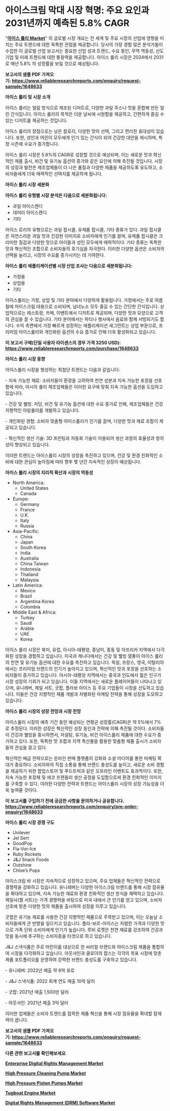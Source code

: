 <p><h1>아이스크림 막대 시장 혁명: 주요 요인과 2031년까지 예측된 5.8% CAGR</h1></p><p>"<strong><a href="https://www.reliableresearchreports.com/ice-lolly-market-r1648633?utm_campaign=105&utm_medium=7&utm_source=Github&utm_content=ia&utm_term=18122024&utm_id=ice-lolly">아이스 롤리 Market</a></strong>" 의 글로벌 시장 개요는 전 세계 및 주요 시장의 산업에 영향을 미치는 주요 트렌드에 대한 독특한 관점을 제공합니다. 당사의 가장 경험 많은 분석가들이 수집한 이 글로벌 산업 보고서는 중요한 산업 성과 트렌드, 수요 동인, 무역 역동성, 선도 기업 및 미래 트렌드에 대한 통찰력을 제공합니다. 아이스 롤리 시장은 2024에서 2031로 매년 5.8% 의 성장률을 보일 것으로 예상됩니다.&nbsp;</p>
<p><strong>보고서의 샘플 PDF 가져오기:&nbsp;<a href="https://www.reliableresearchreports.com/enquiry/request-sample/1648633?utm_campaign=105&utm_medium=7&utm_source=Github&utm_content=ia&utm_term=18122024&utm_id=ice-lolly">https://www.reliableresearchreports.com/enquiry/request-sample/1648633</a></strong></p>
<p><strong>아이스 롤리 및 시장 소개</strong></p>
<p><p>아이스 롤리는 얼림 방식으로 제조된 디저트로, 다양한 과일 주스나 맛을 혼합해 만든 얼린 간식입니다. 아이스 롤리의 목적은 더운 날씨에 시원함을 제공하고, 간편하게 즐길 수 있는 디저트를 제공하는 것입니다. </p><p>아이스 롤리의 장점으로는 낮은 칼로리, 다양한 맛의 선택, 그리고 편리한 휴대성이 있습니다. 또한, 성인과 어린이 모두에게 인기 있는 간식이 되어 건강한 대안을 제시하며, 특정 시즌에 수요가 증가합니다. </p><p>아이스 롤리 시장은 5.8%의 CAGR로 성장할 것으로 예상되며, 이는 새로운 맛과 혁신적인 제품 출시, 비건 및 유기농 옵션의 증가와 같은 요인에 의해 촉진될 것입니다. 시장의 성장과 발전은 제조업체들이 더 나은 품질과 다양한 제품을 제공하도록 유도하고, 소비자들에게 더욱 매력적인 선택지를 제공하게 됩니다.</p></p>
<p><strong>아이스 롤리 시장 세분화</strong></p>
<p><strong>아이스 롤리 유형별 시장 분석은 다음으로 세분화됩니다:</strong></p>
<p><ul><li>과일 아이스캔디</li><li>데어리 아이스캔디</li><li>기타</li></ul></p>
<p><p>아이스 로리의 유형으로는 과일 팝시클, 유제품 팝시클, 기타 종류가 있다. 과일 팝시클은 자연스러운 과일 맛과 건강한 이미지로 소비자에게 인기를 끌며, 유제품 팝시클은 크리미한 질감과 다양한 맛으로 아이들과 성인 모두에게 매력적이다. 기타 종류는 독특한 맛과 혁신적인 조합으로 소비자들의 호기심을 자극한다. 이러한 다양한 옵션은 소비자의 선택을 늘리고, 시장의 수요를 증가시키는 데 기여한다.</p></p>
<p><strong>아이스 롤리 애플리케이션별 시장 산업 조사는 다음으로 세분화됩니다:</strong></p>
<p><ul><li>가정용</li><li>상업용</li><li>기타</li></ul></p>
<p><p>아이스롤리는 가정, 상업 및 기타 분야에서 다양하게 활용됩니다. 가정에서는 주로 여름철에 아이스크림 대용으로 소비되며, 남녀노소 모두 즐길 수 있는 간단한 간식입니다. 상업적으로는 레스토랑, 카페, 이벤트에서 디저트로 제공되며, 다양한 맛과 모양으로 고객의 관심을 끌 수 있습니다. 기타 분야에서는 파티나 행사에서 음료와 함께 서빙되기도 합니다. 수익 측면에서 가장 빠르게 성장하는 애플리케이션 세그먼트는 상업 부문으로, 프리미엄 아이스롤리와 개인화된 옵션의 수요 증가로 인해 더욱 활성화되고 있습니다.</p></p>
<p><strong>이 보고서 구매(단일 사용자 라이센스의 경우 가격 3250 USD): <a href="https://www.reliableresearchreports.com/purchase/1648633?utm_campaign=105&utm_medium=7&utm_source=Github&utm_content=ia&utm_term=18122024&utm_id=ice-lolly">https://www.reliableresearchreports.com/purchase/1648633</a></strong></p>
<p><strong>아이스 롤리 시장 동향</strong></p>
<p><p>아이스롤리 시장을 형성하는 최첨단 트렌드는 다음과 같습니다:</p><p>- 지속 가능한 재료: 소비자들이 환경을 고려하여 천연 성분과 지속 가능한 포장을 선호함에 따라, 아시아 롤리 제조업체들은 이러한 요구에 맞춰 지속 가능한 옵션을 도입하고 있습니다.</p><p>- 건강 및 웰빙: 저당, 비건 및 유기농 옵션에 대한 수요 증가로 인해, 제조업체들은 건강 지향적인 아잍롤리를 개발하고 있습니다.</p><p>- 개인화된 경험: 소비자 맞춤형 아이스롤리가 인기를 끌며, 다양한 맛과 재료 조합이 제공되고 있습니다.</p><p>- 혁신적인 생산 기술: 3D 프린팅과 자동화 기술이 이용되어 생산 과정의 효율성과 창의성이 향상되고 있습니다.</p><p>이러한 트렌드는 아이스롤리 시장의 성장을 촉진하고 있으며, 건강 및 환경 친화적인 소비에 대한 관심이 높아짐에 따라 향후 몇 년간 지속적인 성장이 예상됩니다.</p></p>
<p><strong>아이스 롤리 시장의 지리적 확산과 시장의 역동성</strong></p>
<p><ul>
    <li>
        North America:
        <ul>
            <li>United States</li>
            <li>Canada</li>
        </ul>
    </li>
    <li>
        Europe:
        <ul>
            <li>Germany</li>
            <li>France</li>
            <li>U.K.</li>
            <li>Italy</li>
            <li>Russia</li>
        </ul>
    </li>
    <li>
        Asia-Pacific:
        <ul>
            <li>China</li>
            <li>Japan</li>
            <li>South Korea</li>
            <li>India</li>
            <li>Australia</li>
            <li>China Taiwan</li>
            <li>Indonesia</li>
            <li>Thailand</li>
            <li>Malaysia</li>
        </ul>
    </li>
    <li>
        Latin America:
        <ul>
            <li>Mexico</li>
            <li>Brazil</li>
            <li>Argentina Korea</li>
            <li>Colombia</li>
        </ul>
    </li>
    <li>
        Middle East & Africa:
        <ul>
            <li>Turkey</li>
            <li>Saudi</li>
            <li>Arabia</li>
            <li>UAE</li>
            <li>Korea</li>
        </ul>
    </li>
    </ul></p>
<p><p>아이스 롤리 시장은 북미, 유럽, 아시아-태평양, 중남미, 중동 및 아프리카 지역에서 다각화된 성장을 경험하고 있습니다. 미국과 캐나다에서는 건강 및 웰빙 열풍이 아이스 롤리의 천연 및 유기농 옵션에 대한 수요를 촉진하고 있습니다. 독일, 프랑스, 영국, 이탈리아에서는 프리미엄 브랜드의 인기가 높아지고 있으며, 혁신적인 맛과 포장을 선호하는 소비자들이 증가하고 있습니다. 아시아-태평양 지역에서는 중국과 인도에서 젊은 인구가 시장 성장의 기회가 되고 있습니다. 이들 지역에서는 새로운 플레이어들이 나타나고 있으며, 유니레버, 제일 서트, 굿팝, 플라보 아이스 등 주요 기업들이 시장을 선도하고 있습니다. 이들은 건강 지향적인 제품 개발과 차별화된 마케팅 전략을 통해 성장을 도모하고 있습니다.</p></p>
<p><strong>아이스 롤리 시장의 성장 전망과 시장 전망</strong></p>
<p><p>아이스롤리 시장의 예측 기간 동안 예상되는 연평균 성장률(CAGR)은 약 5%에서 7%로 추정된다. 이러한 성장은 혁신적인 성장 동인과 전략에 의해 촉진될 것이다. 소비자들이 건강과 웰빙을 중시하면서, 저설탕, 유기농, 비건 아이스롤리 제품에 대한 수요가 증가하고 있다. 또한, 독특한 맛 조합과 지역 특산물을 활용한 맞춤형 제품 출시가 소비자들의 관심을 끌고 있다.</p><p>혁신적인 배급 전략으로는 온라인 판매 플랫폼의 강화와 소셜 미디어를 통한 마케팅 확대가 중요하다. 소비자와의 직접 소통을 통해 브랜드 충성도를 높이고, 새로운 소비 경험을 제공하기 위한 팝업스토어 및 푸드트럭과 같은 오프라인 이벤트도 효과적이다. 또한, 지속 가능한 포장재 및 에코 프렌들리 생산 공정을 도입함으로써 환경 친화적인 이미지를 구축할 수 있다. 이러한 다양한 전략과 트렌드는 아이스롤리 시장의 성장 가능성을 더욱 높여줄 것이다.</p></p>
<p><strong>이 보고서를 구입하기 전에 궁금한 사항을 문의하거나 공유합니다. <a href="https://www.reliableresearchreports.com/enquiry/pre-order-enquiry/1648633?utm_campaign=105&utm_medium=7&utm_source=Github&utm_content=ia&utm_term=18122024&utm_id=ice-lolly">https://www.reliableresearchreports.com/enquiry/pre-order-enquiry/1648633</a></strong></p>
<p><strong>아이스 롤리 시장 경쟁 구도</strong></p>
<p><ul><li>Unilever</li><li>Jel Sert</li><li>GoodPop</li><li>Fla-Vor-Ice</li><li>Ruby Rockets</li><li>J&J Snack Foods</li><li>Outshine</li><li>Chloe’s Pops</li></ul></p>
<p><p>아이스크림 바 시장은 지속적으로 성장하고 있으며, 주요 업체들은 혁신적인 전략으로 경쟁력을 강화하고 있습니다. 유니레버는 다양한 아이스크림 브랜드를 통해 시장 점유율을 확대하고 있으며, 지속 가능한 재료와 환경 친화적인 생산 방식을 채택하고 있습니다. 제일사(젤 서트)는 가격 경쟁력을 바탕으로 미국 내에서 큰 인기를 얻고 있으며, 소비자 선호에 맞춘 다양한 맛의 제품을 출시하여 성장을 이루고 있습니다.</p><p>굿팝은 유기농 재료를 사용한 건강 지향적인 제품으로 주목받고 있으며, 이는 오늘날 소비자들에게 큰 반향을 일으키고 있습니다. 플라-보르-아이스는 저렴한 가격과 다양한 맛으로 가족 단위 소비자에게 인기가 높습니다. 루비 로켓은 천연 재료를 강조하여 건강과 맛을 동시에 추구하는 소비자층을 타겟으로 하고 있습니다.</p><p>J&J 스낵식품은 주로 어린이를 대상으로 한 씨리얼 브랜드와 아이스크림 제품을 통합하여 시장을 다각화하고 있습니다. 아웃샤인과 클로이의 팝스는 각각의 목표 시장에 맞춘 제품 포트폴리오를 운영하여 강력한 브랜드 충성도를 구축하고 있습니다.</p><p>- 유니레버: 2022년 매출 약 6억 유로</p><p>- J&J 스낵식품: 2022 회계 연도 매출 10억 달러</p><p>- 굿팝: 2021년 매출 1,500만 달러</p><p>- 아웃샤인: 2021년 매출 3억 달러  </p><p>이러한 업체들은 소비자 트렌드를 접목한 제품 혁신을 통해 시장 점유율을 확대할 잠재력이 큽니다.</p></p>
<p><strong>보고서의 샘플 PDF 가져오기:&nbsp;<a href="https://www.reliableresearchreports.com/enquiry/request-sample/1648633?utm_campaign=105&utm_medium=7&utm_source=Github&utm_content=ia&utm_term=18122024&utm_id=ice-lolly">https://www.reliableresearchreports.com/enquiry/request-sample/1648633</a></strong></p>
<p><strong></strong></p>
<p><strong></strong></p>
<p><strong></strong></p>
<p><strong></strong></p>
<p><strong>다른 관련 보고서를 확인해보세요</strong></p>
<p><strong><p><a href="https://github.com/luckyshygirl/Market-Research-Report-List-7/blob/main/enterprise-digital-rights-management-market.md?utm_campaign=105&utm_medium=7&utm_source=Github&utm_content=ia&utm_term=18122024&utm_id=ice-lolly">Enterprise Digital Rights Management Market</a></p><p><a href="https://www.linkedin.com/pulse/in-depth-high-pressure-cleaning-pump-market-report-growth-3yb3f?utm_campaign=105&utm_medium=7&utm_source=Github&utm_content=ia&utm_term=18122024&utm_id=ice-lolly">High Pressure Cleaning Pump Market</a></p><p><a href="https://www.linkedin.com/pulse/market-dynamics-projected-growth-high-pressure-piston-pumps-lnbsf?utm_campaign=105&utm_medium=7&utm_source=Github&utm_content=ia&utm_term=18122024&utm_id=ice-lolly">High Pressure Piston Pumps Market</a></p><p><a href="https://www.linkedin.com/pulse/projected-cagr-113-tugboat-engine-market-analysis-report-tqenf?utm_campaign=105&utm_medium=7&utm_source=Github&utm_content=ia&utm_term=18122024&utm_id=ice-lolly">Tugboat Engine Market</a></p><p><a href="https://github.com/petbigbeepjn/Market-Research-Report-List-1/blob/main/digital-rights-management-drm-software-market.md?utm_campaign=105&utm_medium=7&utm_source=Github&utm_content=ia&utm_term=18122024&utm_id=ice-lolly">Digital Rights Management (DRM) Software Market</a></p></strong></p>
<p></p>